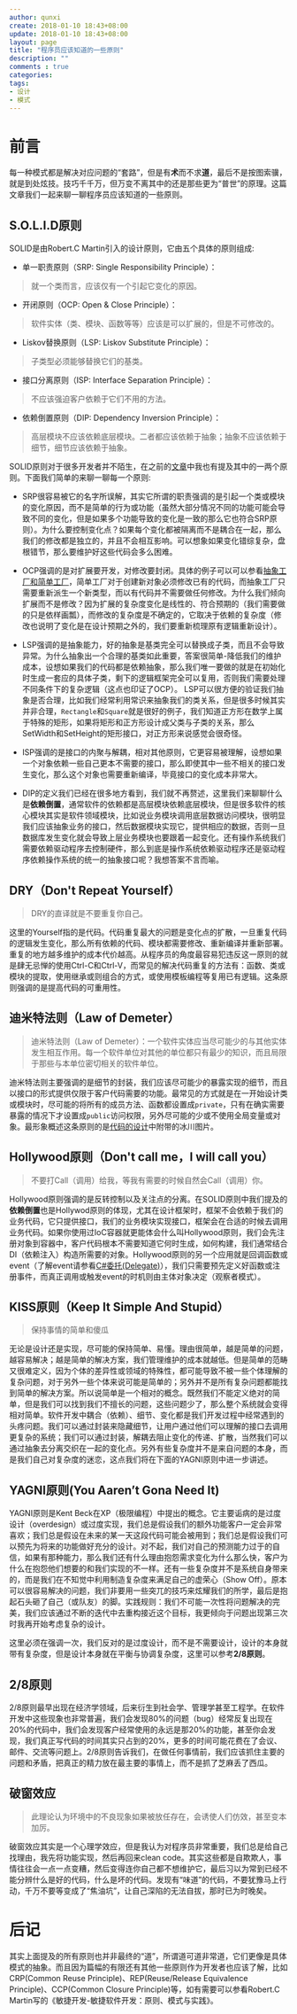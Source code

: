 ```yaml
---
author: qunxi
create: 2018-01-10 18:43+08:00
update: 2018-01-10 18:43+08:00
layout: page
title: "程序员应该知道的一些原则"
description: ""
comments : true
categories:
tags:
- 设计
- 模式
---
```

# 前言

每一种模式都是解决对应问题的“套路”，但是有**术**而不求**道**，最后不是按图索骥，就是到处炫技。技巧千千万，但万变不离其中的还是那些更为“普世”的原理。这篇文章我们一起来聊一聊程序员应该知道的一些原则。
<!--more-->

## S.O.L.I.D原则

SOLID是由Robert.C Martin引入的设计原则，它由五个具体的原则组成:

* 单一职责原则（SRP: Single Responsibility Principle）：

> 就一个类而言，应该仅有一个引起它变化的原因。

* 开闭原则（OCP: Open & Close Principle）：

> 软件实体（类、模块、函数等等）应该是可以扩展的，但是不可修改的。

* Liskov替换原则（LSP: Liskov Substitute Principle）：

> 子类型必须能够替换它们的基类。

* 接口分离原则（ISP: Interface Separation Principle）：

> 不应该强迫客户依赖于它们不用的方法。

* 依赖倒置原则（DIP: Dependency Inversion Principle）：

> 高层模块不应该依赖底层模块。二者都应该依赖于抽象；抽象不应该依赖于细节，细节应该依赖于抽象。

SOLID原则对于很多开发者并不陌生，在之前的[文章](https://qunxi.github.io/archive/)中我也有提及其中的一两个原则。下面我们简单的来聊一聊每一个原则:

* SRP很容易被它的名字所误解，其实它所谓的职责强调的是引起一个类或模块的变化原因，而不是简单的行为或功能（虽然大部分情况不同的功能可能会导致不同的变化，但是如果多个功能导致的变化是一致的那么它也符合SRP原则）。为什么要控制变化点？如果每个变化都被隔离而不是耦合在一起，那么我们的修改都是独立的，并且不会相互影响。可以想象如果变化错综复杂，盘根错节，那么要维护好这些代码会多么困难。

* OCP强调的是对扩展要开发，对修改要封闭。具体的例子可以可以参看[抽象工厂和简单工厂](https://qunxi.github.io/2017/02/18/design-pattern-factory.html)，简单工厂对于创建新对象必须修改已有的代码，而抽象工厂只需要重新派生一个新类型，而以有代码并不需要做任何修改。为什么我们倾向扩展而不是修改？因为扩展的复杂度变化是线性的、符合预期的（我们需要做的只是依样画瓢），而修改的复杂度是不确定的，它取决于依赖的复杂度（修改也说明了变化是在设计预期之外的，我们要重新梳理原有逻辑重新设计）。

* LSP强调的是抽象能力，好的抽象是基类完全可以替换成子类，而且不会导致异常。为什么抽象出一个合理的基类如此重要，答案很简单-降低我们的维护成本，设想如果我们的代码都是依赖抽象，那么我们唯一要做的就是在初始化时生成一套应的具体子类，剩下的逻辑框架完全可以复用，否则我们需要处理不同条件下的复杂逻辑（这点也印证了OCP）。 LSP可以很方便的验证我们抽象是否合理，比如我们经常利用常识来抽象我们的类关系，但是很多时候其实并非合理，`Rectangle`和`Square`就是很好的例子，我们知道正方形在数学上属于特殊的矩形，如果将矩形和正方形设计成父类与子类的关系，那么SetWidth和SetHeight的矩形接口，对正方形来说感觉会很奇怪。

* ISP强调的是接口的内聚与解耦，相对其他原则，它更容易被理解，设想如果一个对象依赖一些自己更本不需要的接口，那么即使其中一些不相关的接口发生变化，那么这个对象也需要重新编译，毕竟接口的变化成本非常大。

* DIP的定义我们已经在很多地方看到，我们就不再赘述，这里我们来聊聊什么是**依赖倒置**，通常软件的依赖都是高层模块依赖底层模块，但是很多软件的核心模块其实是软件领域模块，比如说业务模块调用底层数据访问模块，很明显我们应该抽象业务的接口，然后数据模块实现它，提供相应的数据，否则一旦数据库发生变化就会导致上层业务模块也要跟着一起变化。还有操作系统我们需要依赖驱动程序去控制硬件，那么到底是操作系统依赖驱动程序还是驱动程序依赖操作系统的统一的抽象接口呢？我想答案不言而喻。

## DRY（Don't Repeat Yourself）

> DRY的直译就是不要重复你自己。

这里的Yourself指的是代码。代码重复最大的问题是变化点的扩散，一旦重复代码的逻辑发生变化，那么所有依赖的代码、模块都需要修改、重新编译并重新部署。重复的地方越多维护的成本代价越高。从程序员的角度最容易犯违反这一原则的就是肆无忌惮的使用Ctrl-C和Ctrl-V，而常见的解决代码重复的方法有：函数、类或模块的提取，使用继承或则组合的方式，或使用模板编程等复用已有逻辑。这条原则强调的是提高代码的可重用性。

## 迪米特法则（Law of Demeter）

> 迪米特法则（Law of Demeter）：一个软件实体应当尽可能少的与其他实体发生相互作用。每一个软件单位对其他的单位都只有最少的知识，而且局限于那些与本单位密切相关的软件单位。

迪米特法则主要强调的是细节的封装，我们应该尽可能少的暴露实现的细节，而且以接口的形式提供仅限于客户代码需要的功能。最常见的方式就是在一开始设计类或模块时，尽可能的将所有的成员方法、函数都设置成`private`，只有在确实需要暴露的情况下才设置成`public`访问权限，另外尽可能的少或不使用全局变量或对象。最形象概述这条原则的是[代码的设计](https://qunxi.github.io/2017/01/30/object-oriented-design.html)中附带的冰川图片。

## Hollywood原则（Don't call me，I will call you）

> 不要打Call（调用）给我，等我有需要的时候自然会Call（调用）你。

Hollywood原则强调的是反转控制以及关注点的分离。在SOLID原则中我们提及的**依赖倒置**也是Hollywod原则的体现，尤其在设计框架时，框架不会依赖于我们的业务代码，它只提供接口，我们的业务模块实现接口，框架会在合适的时候去调用业务代码。如果你使用过IoC容器就更能体会什么叫Hollywood原则，我们会先注册对象到容器中，客户代码根本不需要知道它何时生成，如何构建，我们通常结合DI（依赖注入）构造所需要的对象。Hollywood原则的另一个应用就是回调函数或event（了解event请参看[C#委托(Delegate)](https://qunxi.github.io/2016/10/16/csharp-delegate.html)），我们只需要预先定义好函数或注册事件，而真正调用或触发event的时机则由主体对象决定（观察者模式）。

## KISS原则（Keep It Simple And Stupid）

> 保持事情的简单和傻瓜

无论是设计还是实现，尽可能的保持简单、易懂。理由很简单，越是简单的问题，越容易解决；越是简单的解决方案，我们管理维护的成本就越低。但是简单的范畴又很难定义，因为个体的差异性或领域的特殊性，都可能导致不被一些个体理解的复杂问题，对于另外一些个体来说可能是简单的；另外并不是所有复杂问题都能找到简单的解决方案。所以说简单是一个相对的概念。既然我们不能定义绝对的简单，但是我们可以找到我们不擅长的问题，这些问题少了，那么整个系统就会变得相对简单。软件开发中耦合（依赖）、细节、变化都是我们开发过程中经常遇到的头疼问题。我们可以通过封装来隐藏细节，让用户通过他们可以理解的接口去调用更复杂的系统；我们可以通过封装，解耦去阻止变化的传递、扩散，当然我们可以通过抽象去分离交织在一起的变化点。另外有些复杂度并不是来自问题的本身，而是我们自己对复杂度的迷恋，这点我们将在下面的YAGNI原则中进一步讲述。

## YAGNI原则(You Aaren’t Gona Need It)

YAGNI原则是Kent Beck在XP（极限编程）中提出的概念。它主要诟病的是过度设计（overdesign）或过度实现，我们总是假设我们的额外功能客户一定会非常喜欢；我们总是假设在未来的某一天这段代码可能会被用到；我们总是假设我们可以预先为将来的功能做好充分的设计。对不起，我们对自己的预测能力过于的自信，如果有那种能力，那么我们还有什么理由抱怨需求变化为什么那么快，客户为什么在抱怨他们想要的和我们实现的不一样。还有一些复杂度并不是系统自身带来的，而是我们在不知觉中利用制造复杂度来满足自己的虚荣心（Show Off）。原本可以很容易解决的问题，我们非要用一些突兀的技巧来炫耀我们的所学，最后是抱起石头砸了自己（或队友）的脚。实践规则：我们不可能一次性将问题解决的完美，我们应该通过不断的迭代中去重构接近这个目标，我更倾向于问题出现第三次时我再开始考虑复杂的设计。

这里必须在强调一次，我们反对的是过度设计，而不是不需要设计，设计的本身就带有复杂度，但是设计本身就在平衡与协调复杂度，这里可以参考**2/8原则**。

## 2/8原则

2/8原则最早出现在经济学领域，后来衍生到社会学、管理学甚至工程学。在软件开发中这些现象也非常普遍，我们会发现80%的问题（bug）经常反复出现在20%的代码中，我们会发现客户经常使用的永远是那20%的功能，甚至你会发现，我们真正写代码的时间其实只占到的20%，更多的时间可能花费在了会议、邮件、交流等问题上。2/8原则告诉我们，在做任何事情前，我们应该抓住主要的问题和矛盾，把真正的精力放在最主要的事情上，而不是抓了芝麻丢了西瓜。

## 破窗效应

> 此理论认为环境中的不良现象如果被放任存在，会诱使人们仿效，甚至变本加厉。

破窗效应其实是一个心理学效应，但是我认为对程序员非常重要，我们总是给自己找理由，我先将功能实现，然后再回来clean code。其实这些都是自欺欺人，事情往往会一点一点变糟，然后变得连你自己都不想维护它，最后习以为常到已经不能分辨什么是好的代码，什么是坏的代码。发现有“味道”的代码，不要犹豫马上行动，千万不要等变成了“焦油坑”，让自己深陷的无法自拔，那时已为时晚矣。

# 后记

其实上面提及的所有原则也并非最终的“道”，所谓道可道非常道，它们更像是具体模式的抽象。而且因为篇幅的有限还有其他一些原则作为开发者也应该了解，比如CRP(Common Reuse Principle)、REP(Reuse/Release Equivalence Principle)、CCP(Common Closure Principle)等，如有需要可以参看Robert.C Martin写的《敏捷开发-敏捷软件开发：原则、模式与实践》。